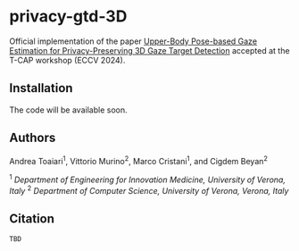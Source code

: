 # privacy-gtd-3D
Official implementation of the paper [Upper-Body Pose-based Gaze Estimation for Privacy-Preserving 3D Gaze Target Detection]() accepted at the T-CAP workshop (ECCV 2024).

## Installation ##
The code will be available soon.

## Authors ##
Andrea Toaiari<sup>1</sup>, Vittorio Murino<sup>2</sup>, Marco Cristani<sup>1</sup>, and Cigdem Beyan<sup>2</sup>

<sup>1</sup> *Department of Engineering for Innovation Medicine, University of Verona, Italy*
<sup>2</sup> *Department of Computer Science, University of Verona, Verona, Italy*

## Citation ##
```
TBD
```